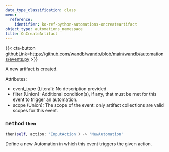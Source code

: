 ```yaml
---
data_type_classification: class
menu:
  reference:
    identifier: ko-ref-python-automations-oncreateartifact
object_type: automations_namespace
title: OnCreateArtifact
---
```


{{< cta-button githubLink=https://github.com/wandb/wandb/blob/main/wandb/automations/events.py >}}



A new artifact is created.

Attributes:
- event_type (Literal): No description provided.
- filter (Union): Additional condition(s), if any, that must be met for this event to trigger an automation.
- scope (Union): The scope of the event: only artifact collections are valid scopes for this event.

### <kbd>method</kbd> `then`
```python
then(self, action: 'InputAction') -> 'NewAutomation'
```
Define a new Automation in which this event triggers the given action.